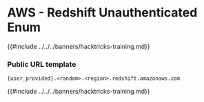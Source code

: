 # AWS - Redshift Unauthenticated Enum

{{#include ../../../banners/hacktricks-training.md}}

### Public URL template

```
{user_provided}.<random>.<region>.redshift.amazonaws.com
```

{{#include ../../../banners/hacktricks-training.md}}




